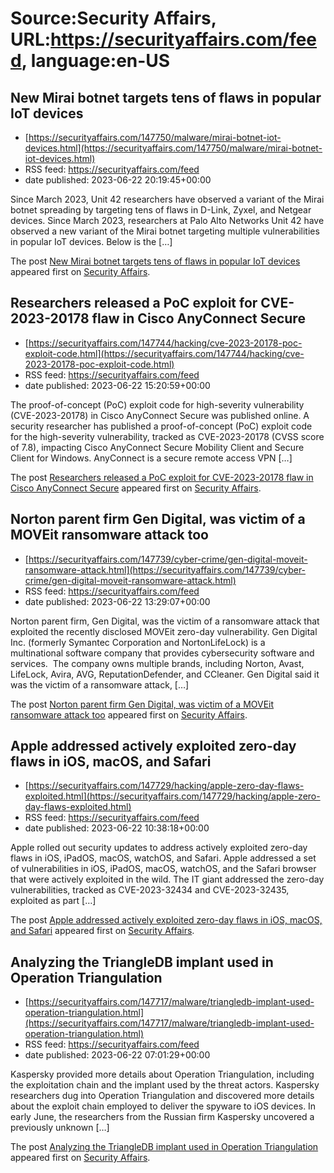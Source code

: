 # Source:Security Affairs, URL:https://securityaffairs.com/feed, language:en-US

## New Mirai botnet targets tens of flaws in popular IoT devices
 - [https://securityaffairs.com/147750/malware/mirai-botnet-iot-devices.html](https://securityaffairs.com/147750/malware/mirai-botnet-iot-devices.html)
 - RSS feed: https://securityaffairs.com/feed
 - date published: 2023-06-22 20:19:45+00:00

<p>Since March 2023, Unit 42 researchers have observed a variant of the Mirai botnet spreading by targeting tens of flaws in D-Link, Zyxel, and Netgear devices. Since March 2023, researchers at Palo Alto Networks Unit 42 have observed a new variant of the Mirai botnet targeting multiple vulnerabilities in popular IoT devices. Below is the [&#8230;]</p>
<p>The post <a href="https://securityaffairs.com/147750/malware/mirai-botnet-iot-devices.html" rel="nofollow">New Mirai botnet targets tens of flaws in popular IoT devices</a> appeared first on <a href="https://securityaffairs.com" rel="nofollow">Security Affairs</a>.</p>

## Researchers released a PoC exploit for CVE-2023-20178 flaw in Cisco AnyConnect Secure
 - [https://securityaffairs.com/147744/hacking/cve-2023-20178-poc-exploit-code.html](https://securityaffairs.com/147744/hacking/cve-2023-20178-poc-exploit-code.html)
 - RSS feed: https://securityaffairs.com/feed
 - date published: 2023-06-22 15:20:59+00:00

<p>The proof-of-concept (PoC) exploit code for high-severity vulnerability (CVE-2023-20178) in Cisco AnyConnect Secure was published online. A security researcher has published a proof-of-concept (PoC) exploit code for the high-severity vulnerability, tracked as CVE-2023-20178 (CVSS score of 7.8), impacting Cisco AnyConnect Secure Mobility Client and Secure Client for Windows. AnyConnect is a secure remote access VPN [&#8230;]</p>
<p>The post <a href="https://securityaffairs.com/147744/hacking/cve-2023-20178-poc-exploit-code.html" rel="nofollow">Researchers released a PoC exploit for CVE-2023-20178 flaw in Cisco AnyConnect Secure</a> appeared first on <a href="https://securityaffairs.com" rel="nofollow">Security Affairs</a>.</p>

## Norton parent firm Gen Digital, was victim of a MOVEit ransomware attack too
 - [https://securityaffairs.com/147739/cyber-crime/gen-digital-moveit-ransomware-attack.html](https://securityaffairs.com/147739/cyber-crime/gen-digital-moveit-ransomware-attack.html)
 - RSS feed: https://securityaffairs.com/feed
 - date published: 2023-06-22 13:29:07+00:00

<p>Norton parent firm, Gen Digital, was the victim of a ransomware attack that exploited the recently disclosed MOVEit zero-day vulnerability. Gen Digital Inc. (formerly Symantec Corporation and NortonLifeLock) is a multinational software company that provides cybersecurity software and services.  The company owns multiple brands, including Norton, Avast, LifeLock, Avira, AVG, ReputationDefender, and CCleaner. Gen Digital said it was the victim of a ransomware attack, [&#8230;]</p>
<p>The post <a href="https://securityaffairs.com/147739/cyber-crime/gen-digital-moveit-ransomware-attack.html" rel="nofollow">Norton parent firm Gen Digital, was victim of a MOVEit ransomware attack too</a> appeared first on <a href="https://securityaffairs.com" rel="nofollow">Security Affairs</a>.</p>

## Apple addressed actively exploited zero-day flaws in iOS, macOS, and Safari
 - [https://securityaffairs.com/147729/hacking/apple-zero-day-flaws-exploited.html](https://securityaffairs.com/147729/hacking/apple-zero-day-flaws-exploited.html)
 - RSS feed: https://securityaffairs.com/feed
 - date published: 2023-06-22 10:38:18+00:00

<p>Apple rolled out security updates to address actively exploited zero-day flaws in iOS, iPadOS, macOS, watchOS, and Safari. Apple addressed a set of vulnerabilities in iOS, iPadOS, macOS, watchOS, and the Safari browser that were actively exploited in the wild. The IT giant addressed the zero-day vulnerabilities, tracked as CVE-2023-32434 and CVE-2023-32435, exploited as part [&#8230;]</p>
<p>The post <a href="https://securityaffairs.com/147729/hacking/apple-zero-day-flaws-exploited.html" rel="nofollow">Apple addressed actively exploited zero-day flaws in iOS, macOS, and Safari</a> appeared first on <a href="https://securityaffairs.com" rel="nofollow">Security Affairs</a>.</p>

## Analyzing the TriangleDB implant used in Operation Triangulation
 - [https://securityaffairs.com/147717/malware/triangledb-implant-used-operation-triangulation.html](https://securityaffairs.com/147717/malware/triangledb-implant-used-operation-triangulation.html)
 - RSS feed: https://securityaffairs.com/feed
 - date published: 2023-06-22 07:01:29+00:00

<p>Kaspersky provided more details about Operation Triangulation, including the exploitation chain and the implant used by the threat actors. Kaspersky researchers dug into Operation Triangulation and discovered more details about the exploit chain employed to deliver the spyware to iOS devices. In early June, the researchers from the Russian firm Kaspersky uncovered a previously unknown [&#8230;]</p>
<p>The post <a href="https://securityaffairs.com/147717/malware/triangledb-implant-used-operation-triangulation.html" rel="nofollow">Analyzing the TriangleDB implant used in Operation Triangulation</a> appeared first on <a href="https://securityaffairs.com" rel="nofollow">Security Affairs</a>.</p>

